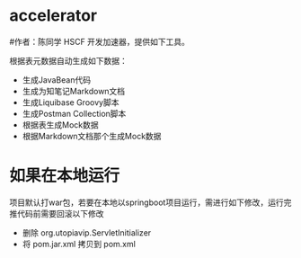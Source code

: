 # accelerator
#作者：陈同学
HSCF 开发加速器，提供如下工具。

根据表元数据自动生成如下数据：

* 生成JavaBean代码
* 生成为知笔记Markdown文档
* 生成Liquibase Groovy脚本
* 生成Postman Collection脚本 
* 根据表生成Mock数据
* 根据Markdown文档那个生成Mock数据

# 如果在本地运行
项目默认打war包，若要在本地以springboot项目运行，需进行如下修改，运行完推代码前需要回滚以下修改
* 删除 org.utopiavip.ServletInitializer
* 将 pom.jar.xml 拷贝到 pom.xml
		